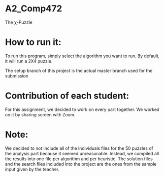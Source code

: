 # A2_Comp472

The χ-Puzzle

# How to run it: 

To run this program, simply select the algorithm you want to run. By default, it will run a 2X4 puzzle.

The setup branch of this project is the actual master branch used for the submission



# Contribution of each student:

For this assignment, we decided to work on every part together. We worked on it by sharing screen with Zoom.


# Note: 

We decided to not include all of the individuals files for the 50 puzzles of the analysis part because it seemed unreasonable. Instead, we compiled all the results into one file per algorithm and per heuristic. The solution files and the search files included into the project are the ones from the sample input given by the teacher.


 
